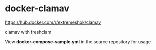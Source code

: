 # docker-clamav

https://hub.docker.com/r/extremeshok/clamav

clamav with freshclam

View **docker-compose-sample.yml** in the source repository for usage
